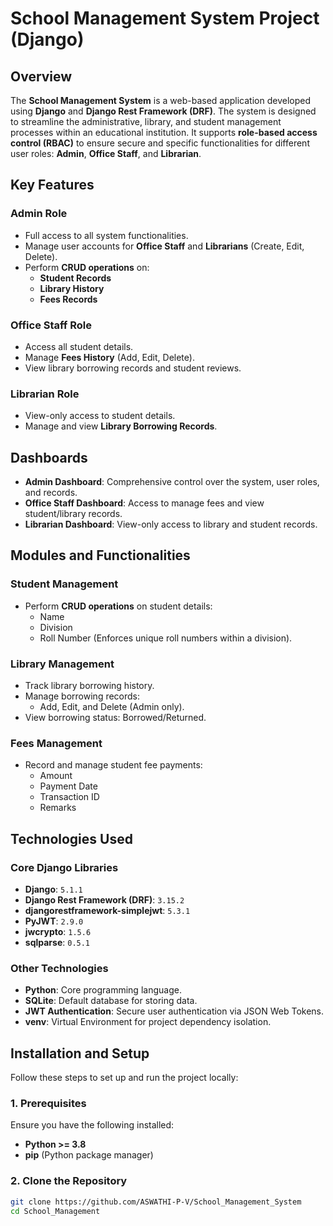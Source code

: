 # School Management System Project (Django)

## Overview
The **School Management System** is a web-based application developed using **Django** and **Django Rest Framework (DRF)**. The system is designed to streamline the administrative, library, and student management processes within an educational institution. It supports **role-based access control (RBAC)** to ensure secure and specific functionalities for different user roles: **Admin**, **Office Staff**, and **Librarian**.

## Key Features

### **Admin Role**
- Full access to all system functionalities.
- Manage user accounts for **Office Staff** and **Librarians** (Create, Edit, Delete).
- Perform **CRUD operations** on:
   - **Student Records**  
   - **Library History**  
   - **Fees Records**

### **Office Staff Role**
- Access all student details.
- Manage **Fees History** (Add, Edit, Delete).
- View library borrowing records and student reviews.

### **Librarian Role**
- View-only access to student details.
- Manage and view **Library Borrowing Records**.

## Dashboards

- **Admin Dashboard**: Comprehensive control over the system, user roles, and records.  
- **Office Staff Dashboard**: Access to manage fees and view student/library records.  
- **Librarian Dashboard**: View-only access to library and student records.

## Modules and Functionalities

### **Student Management**
- Perform **CRUD operations** on student details:
   - Name  
   - Division  
   - Roll Number (Enforces unique roll numbers within a division).

### **Library Management**
- Track library borrowing history.  
- Manage borrowing records:
   - Add, Edit, and Delete (Admin only).  
- View borrowing status: Borrowed/Returned.

### **Fees Management**
- Record and manage student fee payments:
   - Amount  
   - Payment Date  
   - Transaction ID  
   - Remarks

## Technologies Used

### **Core Django Libraries**
- **Django**: `5.1.1`
- **Django Rest Framework (DRF)**: `3.15.2`
- **djangorestframework-simplejwt**: `5.3.1`
- **PyJWT**: `2.9.0`
- **jwcrypto**: `1.5.6`
- **sqlparse**: `0.5.1`

### **Other Technologies**
- **Python**: Core programming language.
- **SQLite**: Default database for storing data.
- **JWT Authentication**: Secure user authentication via JSON Web Tokens.
- **venv**: Virtual Environment for project dependency isolation.

## Installation and Setup

Follow these steps to set up and run the project locally:

### **1. Prerequisites**
Ensure you have the following installed:
- **Python >= 3.8**
- **pip** (Python package manager)

### **2. Clone the Repository**
```bash
git clone https://github.com/ASWATHI-P-V/School_Management_System
cd School_Management




